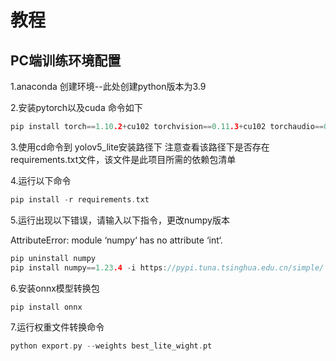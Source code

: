 # 教程
## PC端训练环境配置
1.anaconda 创建环境--此处创建python版本为3.9

2.安装pytorch以及cuda 命令如下

```c
pip install torch==1.10.2+cu102 torchvision==0.11.3+cu102 torchaudio==0.10.2 --extra-index-url https://download.pytorch.org/whl/cu102
```

3.使用cd命令到 yolov5_lite安装路径下
注意查看该路径下是否存在requirements.txt文件，该文件是此项目所需的依赖包清单

4.运行以下命令

```c
pip install -r requirements.txt
```

5.运行出现以下错误，请输入以下指令，更改numpy版本

AttributeError: module ‘numpy‘ has no attribute ‘int‘.

```c
pip uninstall numpy
pip install numpy==1.23.4 -i https://pypi.tuna.tsinghua.edu.cn/simple/
```

6.安装onnx模型转换包

```c
pip install onnx
```

7.运行权重文件转换命令

```c
python export.py --weights best_lite_wight.pt
```
